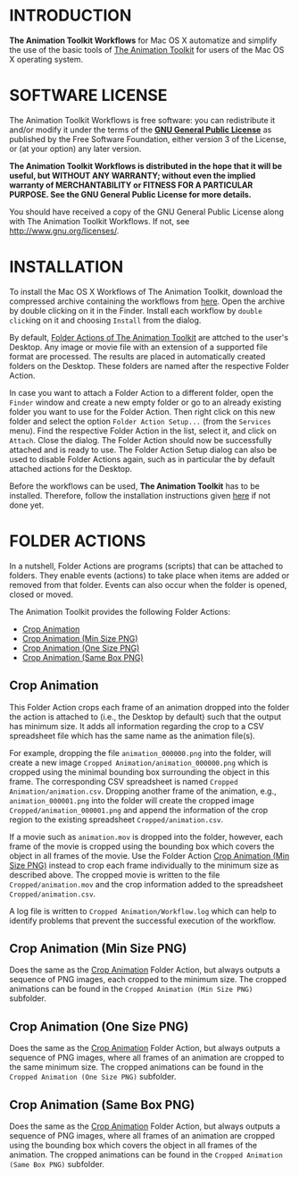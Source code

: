   
INTRODUCTION
============

**The Animation Toolkit Workflows** for Mac OS X automatize and simplify the
use of the basic tools of [The Animation Toolkit][1] for users of the Mac OS X
operating system.


SOFTWARE LICENSE
================

The Animation Toolkit Workflows is free software: you can redistribute it and/or
modify it under the terms of the **[GNU General Public License][2]** as published
by the Free Software Foundation, either version 3 of the License, or (at your option)
any later version.

**The Animation Toolkit Workflows is distributed in the hope that it will be useful,
but WITHOUT ANY WARRANTY; without even the implied warranty of MERCHANTABILITY or
FITNESS FOR A PARTICULAR PURPOSE. See the GNU General Public License for more
details.**

You should have received a copy of the GNU General Public License along with
The Animation Toolkit Workflows. If not, see <http://www.gnu.org/licenses/>.


INSTALLATION
============

To install the Mac OS X Workflows of The Animation Toolkit, download the compressed
archive containing the workflows from [here][4]. Open the archive by double clicking
on it in the Finder. Install each workflow by `double click`ing on it and choosing
`Install` from the dialog.

By default, [Folder Actions of The Animation Toolkit](#folder-actions) are attched
to the user's Desktop. Any image or movie file with an extension of a supported file
format are processed. The results are placed in automatically created folders on
the Desktop. These folders are named after the respective Folder Action.

In case you want to attach a Folder Action to a different folder, open the `Finder`
window and create a new empty folder or go to an already existing folder you want
to use for the Folder Action. Then right click on this new folder and select the option
`Folder Action Setup...` (from the `Services` menu). Find the respective
Folder Action in the list, select it, and click on `Attach`. Close the dialog.
The Folder Action should now be successfully attached and is ready to use.
The Folder Action Setup dialog can also be used to disable Folder Actions again,
such as in particular the by default attached actions for the Desktop.

Before the workflows can be used, **The Animation Toolkit** has to be installed.
Therefore, follow the installation instructions given [here][3] if not done yet.


<a id="folder-actions"></a>
FOLDER ACTIONS
==============

In a nutshell, Folder Actions are programs (scripts) that can be attached to
folders. They enable events (actions) to take place when items are added or
removed from that folder. Events can also occur when the folder is opened,
closed or moved.

The Animation Toolkit provides the following Folder Actions:

- [Crop Animation](#crop-animation)
- [Crop Animation (Min Size PNG)](#crop-animation-min-size-png)
- [Crop Animation (One Size PNG)](#crop-animation-one-size-png)
- [Crop Animation (Same Box PNG)](#crop-animation-same-box-png)


<a id="crop-animation"></a>
Crop Animation
--------------

This Folder Action crops each frame of an animation dropped into the folder
the action is attached to (i.e., the Desktop by default) such that the output
has minimum size. It adds all information regarding the crop to a CSV
spreadsheet file which has the same name as the animation file(s).

For example, dropping the file `animation_000000.png` into the folder,
will create a new image `Cropped Animation/animation_000000.png` which is
cropped using the minimal bounding box surrounding the object in this frame.
The corresponding CSV spreadsheet is named `Cropped Animation/animation.csv`.
Dropping another frame of the animation, e.g., `animation_000001.png` into
the folder will create the cropped image `Cropped/animation_000001.png`
and append the information of the crop region to the existing spreadsheet
`Cropped/animation.csv`.

If a movie such as `animation.mov` is dropped into the folder, however,
each frame of the movie is cropped using the bounding box which covers
the object in all frames of the movie. Use the Folder Action
[Crop Animation (Min Size PNG)](#crop-animation-min-size-png) instead
to crop each frame individually to the minimum size as described above.
The cropped movie is written to the file `Cropped/animation.mov` and the
crop information added to the spreadsheet `Cropped/animation.csv`.

A log file is written to `Cropped Animation/Workflow.log` which can help
to identify problems that prevent the successful execution of the workflow.


<a id="crop-animation-min-size-png"></a>
Crop Animation (Min Size PNG)
-----------------------------

Does the same as the [Crop Animation](#crop-animation) Folder Action,
but always outputs a sequence of PNG images, each cropped to the
minimum size. The cropped animations can be found in the
`Cropped Animation (Min Size PNG)` subfolder.


<a id="crop-animation-one-size-png"></a>
Crop Animation (One Size PNG)
-----------------------------

Does the same as the [Crop Animation](#crop-animation) Folder Action,
but always outputs a sequence of PNG images, where all frames of an
animation are cropped to the same minimum size. The cropped animations
can be found in the `Cropped Animation (One Size PNG)` subfolder.


<a id="crop-animation-same-box-png"></a>
Crop Animation (Same Box PNG)
-----------------------------

Does the same as the [Crop Animation](#crop-animation) Folder Action,
but always outputs a sequence of PNG images, where all frames of an
animation are cropped using the bounding box which covers the object
in all frames of the animation. The cropped animations can be found
in the `Cropped Animation (Same Box PNG)` subfolder.



[1]: https://github.com/schuhschuh/AnimationToolkit
[2]: http://www.gnu.org/licenses/
[3]: https://github.com/schuhschuh/AnimationToolkit/blob/master/README.md
[4]: https://github.com/schuhschuh/AnimationToolkit/archive/workflows-0.1.zip
